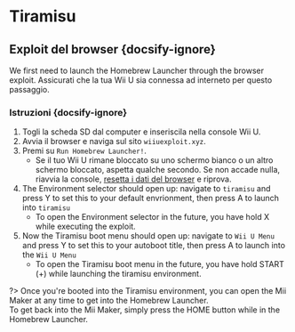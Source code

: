 # Tiramisu

## Exploit del browser {docsify-ignore}

We first need to launch the Homebrew Launcher through the browser exploit. Assicurati che la tua Wii U sia connessa ad interneto per questo passaggio.

### Istruzioni {docsify-ignore}

1. Togli la scheda SD dal computer e inseriscila nella console Wii U.
1. Avvia il browser e naviga sul sito `wiiuexploit.xyz`.
1. Premi su `Run Homebrew Launcher!`.
    - Se il tuo Wii U rimane bloccato su uno schermo bianco o un altro schermo bloccato, aspetta qualche secondo. Se non accade nulla, riavvia la console, [resetta i dati del browser](https://en-americas-support.nintendo.com/app/answers/detail/a_id/1507/~/how-to-delete-the-internet-browser-history) e riprova.
1. The Environment selector should open up: navigate to `tiramisu` and press Y to set this to your default envrionment, then press A to launch into `tiramisu`
    - To open the Environment selector in the future, you have hold X while executing the exploit.
1. Now the Tiramisu boot menu should open up: navigate to `Wii U Menu` and press Y to set this to your autoboot title, then press A to launch into the `Wii U Menu`
    - To open the Tiramisu boot menu in the future, you have hold START (+) while launching the tiramisu environment.

?> Once you're booted into the Tiramisu environment, you can open the Mii Maker at any time to get into the Homebrew Launcher. <br>To get back into the Mii Maker, simply press the HOME button while in the Homebrew Launcher.
